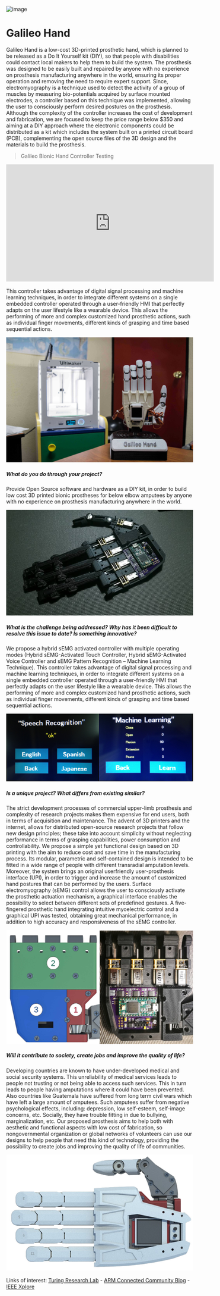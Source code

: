 ![image](https://cloud.githubusercontent.com/assets/17131244/12901481/a29c37fc-ce81-11e5-8190-2a1f41a6836f.png)
# Galileo Hand 
Galileo Hand is a low-cost 3D-printed prosthetic hand, which is planned to be released as a Do It Yourself kit (DIY), so that people with disabilities could contact local makers to help them to build the system. The prosthesis was designed to be easily built and repaired by anyone with no experience on prosthesis manufacturing anywhere in the world, ensuring its proper operation and removing the need to require expert support. Since, electromyography is a technique used to detect the activity of a group of muscles by measuring bio-potentials acquired by surface mounted electrodes, a controller based on this technique was implemented, allowing the user to consciously perform desired postures on the prosthesis.  Although the complexity of the controller increases the cost of development and fabrication, we are focused to keep the price range below $350 and aiming at a DIY approach where the electronic components could be distributed as a kit which includes the system built on a printed circuit board (PCB), complementing the open source files of the 3D design and the materials to build the prosthesis.

> Galileo Bionic Hand Controller Testing

<iframe width="560" height="315" src="https://www.youtube.com/embed/TJ9j1dAHsXg?list=PLL6NCn-O29eXWlQLxlxE4cLNDKEPnxeVl" frameborder="0" allowfullscreen></iframe>


This controller takes advantage of digital signal processing and machine learning techniques, in order to integrate different systems on a single embedded controller operated through a user-friendly HMI that perfectly adapts on the user lifestyle like a wearable device. This allows the performing of more and
complex customized hand prosthetic actions, such as individual finger movements, different kinds of grasping and time based sequential actions.

![GalileoBionicHand](img/GalileoHand.jpg)

##### What do you do through your project?

Provide Open Source software and hardware as a DIY kit, in order to build low cost 3D printed bionic prostheses for below elbow amputees by anyone with no experience on prosthesis manufacturing anywhere in the world.

![GalileoBionicHandBones](/img/Esqueleto.jpg)

##### What is the challenge being addressed? Why has it been difficult to resolve this issue to date? Is something innovative?

We propose a hybrid sEMG activated controller with multiple operating modes (Hybrid sEMG-Activated Touch Controller, Hybrid sEMG-Activated Voice Controller and sEMG Pattern Recognition – Machine Learning Technique). This controller takes advantage of digital signal processing and machine learning techniques, in order to integrate different systems on a single embedded controller operated through a user-friendly HMI that perfectly adapts on the user lifestyle like a wearable device. This allows the performing of more and complex customized hand prosthetic actions, such as individual finger movements, different kinds of grasping and time based sequential actions.

![GalileoBionicHandHMI](/img/HMI.jpg)

##### Is a unique project? What differs from existing similar?

The strict development processes of commercial upper-limb prosthesis and complexity of research projects makes them expensive for end users, both in terms of acquisition and maintenance. The advent of 3D printers and the internet, allows for distributed open-source research projects that follow new design principles; these take into account simplicity without neglecting performance in terms of grasping capabilities, power consumption and controllability. We propose a simple yet functional design based on 3D printing with the aim to reduce cost and save time in the manufacturing process. Its modular, parametric and self-contained design is intended to be fitted in a wide range of people with different transradial amputation levels. Moreover, the system brings an original userfriendly user-prosthesis interface (UPI), in order to trigger and increase the amount of customized hand postures that can be performed by the users. Surface electromyography (sEMG) control allows the user to consciously activate the prosthetic actuation mechanism, a graphical interface enables the possibility to select between different sets of predefined gestures. A five-fingered prosthetic hand integrating intuitive myoelectric control and a graphical UPI was tested, obtaining great mechanical performance, in addition to high accuracy and responsiveness of the sEMG controller.

![GalileoBionicHandPalm](/img/Palm_sections_and_photo.jpg)

##### Will it contribute to society, create jobs and improve the quality of life?

Developing countries are known to have under-developed medical and social security systems. This unreliability of medical services leads to people not trusting or not being able to access such services. This in turn leads to people having amputations where it could have been prevented. Also countries like Guatemala have suffered from long term civil wars which have left a large amount of amputees. Such amputees suffer from negative psychological effects, including: depression, low self-esteem, self-image concerns, etc. Socially, they have trouble fitting in due to bullying, marginalization, etc. Our proposed prosthesis aims to help both with aesthetic and functional aspects with low cost of fabrication, so nongovernmental organization or global networks of volunteers can use our designs to help people that need this kind of technology, providing the possibility to create jobs and improving the quality of life of communities.

![GalileoBionicHandGrasps](/img/Render_Solar_Sim8.jpg)

Links of interest: [Turing Research Lab](turing.galileo.edu) - [ARM Connected Community Blog](https://community.arm.com/iot/embedded/b/embedded-blog/posts/bionic-robohand-prototype---myoelectric-controller-based-on-dsp-and-machine-learning) - [IEEE Xplore](http://ieeexplore.ieee.org/abstract/document/7428468/)

